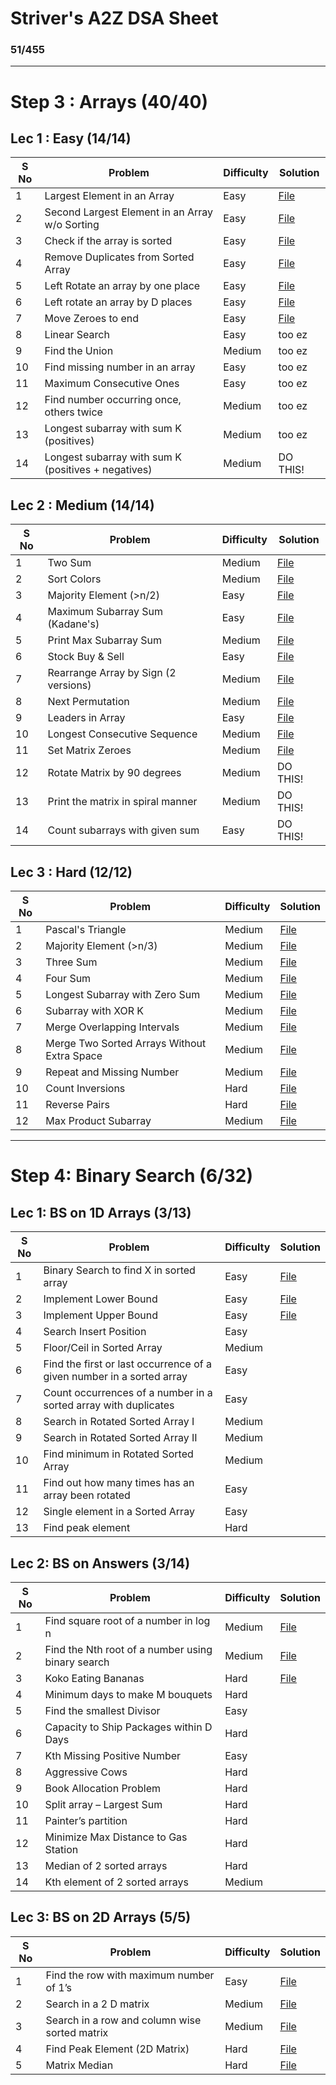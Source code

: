 # Striver's A2Z DSA Sheet

### 51/455

---

# Step 3 : Arrays (40/40)

## Lec 1 : Easy (14/14)
| S No | Problem                                              | Difficulty | Solution                                                     |
|------|------------------------------------------------------|------------|--------------------------------------------------------------|
| 1    | Largest Element in an Array                          | Easy       | [File](03_Arrays/0_Easy/01_largest_ele.cpp)                  |
| 2    | Second Largest Element in an Array w/o Sorting       | Easy       | [File](03_Arrays/0_Easy/02_second_largest.cpp)               |
| 3    | Check if the array is sorted                         | Easy       | [File](03_Arrays/0_Easy/03_check_sorted.cpp)                 |
| 4    | Remove Duplicates from Sorted Array                  | Easy       | [File](03_Arrays/0_Easy/04_remove_duplicates.cpp)            |
| 5    | Left Rotate an array by one place                    | Easy       | [File](03_Arrays/0_Easy/05_left_rotate_once.cpp)             |
| 6    | Left rotate an array by D places                     | Easy       | [File](03_Arrays/0_Easy/06_left_rotate_d_places.cpp)         |
| 7    | Move Zeroes to end                                   | Easy       | [File](03_Arrays/0_Easy/07_move_zeroes.cpp)                  |
| 8    | Linear Search                                        | Easy       | too ez                                                       |
| 9    | Find the Union                                       | Medium     | too ez                                                       |
| 10   | Find missing number in an array                      | Easy       | too ez                                                       |
| 11   | Maximum Consecutive Ones                             | Easy       | too ez                                                       |
| 12   | Find number occurring once, others twice             | Medium     | too ez                                                       |
| 13   | Longest subarray with sum K (positives)              | Medium     | too ez                                                       |
| 14   | Longest subarray with sum K (positives + negatives)  | Medium     | DO THIS!                                                     |


## Lec 2 : Medium (14/14)
| S No | Problem                                              | Difficulty | Solution                                                     |
|------|------------------------------------------------------|------------|--------------------------------------------------------------|
| 1    | Two Sum                                              | Medium     | [File](03_Arrays/1_Medium/01_two_sum.cpp)                    |
| 2    | Sort Colors                                          | Medium     | [File](03_Arrays/1_Medium/02_sort_colors.cpp)                |
| 3    | Majority Element (>n/2)                              | Easy       | [File](03_Arrays/1_Medium/03_majority_element.cpp)           |
| 4    | Maximum Subarray Sum (Kadane's)                      | Easy       | [File](03_Arrays/1_Medium/04_kadanes_algorithm.cpp)          |
| 5    | Print Max Subarray Sum                               | Medium     | [File](03_Arrays/1_Medium/05_print_max_subarray.cpp)         |
| 6    | Stock Buy & Sell                                     | Easy       | [File](03_Arrays/1_Medium/06_stock.cpp)                      |
| 7    | Rearrange Array by Sign (2 versions)                 | Medium     | [File](03_Arrays/1_Medium/07_rearr_by_sign.cpp)              |
| 8    | Next Permutation                                     | Medium     | [File](03_Arrays/1_Medium/08_next_perm.cpp)                  |
| 9    | Leaders in Array                                     | Easy       | [File](03_Arrays/1_Medium/09_leader.cpp)                     |
| 10   | Longest Consecutive Sequence                         | Medium     | [File](03_Arrays/1_Medium/10_longest_seq.cpp)                |
| 11   | Set Matrix Zeroes                                    | Medium     | [File](03_Arrays/1_Medium/11_set_zeroes.cpp)                 |
| 12   | Rotate Matrix by 90 degrees                          | Medium     | DO THIS!                                                     |
| 13   | Print the matrix in spiral manner                    | Medium     | DO THIS!                                                     |
| 14   | Count subarrays with given sum                       | Easy       | DO THIS!                                                     |


## Lec 3 : Hard (12/12)
| S No | Problem                                              | Difficulty | Solution                                                     |
|------|------------------------------------------------------|------------|--------------------------------------------------------------|
| 1    | Pascal's Triangle                                    | Medium     | [File](03_Arrays/2_Hard/01_pascal_triangle.cpp)              |
| 2    | Majority Element (>n/3)                              | Medium     | [File](03_Arrays/2_Hard/02_majority_ele_2.cpp)               |
| 3    | Three Sum                                            | Medium     | [File](03_Arrays/2_Hard/03_three_sum.cpp)                    |
| 4    | Four Sum                                             | Medium     | [File](03_Arrays/2_Hard/04_four_sum.cpp)                     |
| 5    | Longest Subarray with Zero Sum                       | Medium     | [File](03_Arrays/2_Hard/05_longest_subarray_zero_sum.cpp)    |
| 6    | Subarray with XOR K                                  | Medium     | [File](03_Arrays/2_Hard/06_subarr_w_xor.cpp)                 |
| 7    | Merge Overlapping Intervals                          | Medium     | [File](03_Arrays/2_Hard/07_merge_overlapping_intervals.cpp)  |
| 8    | Merge Two Sorted Arrays Without Extra Space          | Medium     | [File](03_Arrays/2_Hard/08_merge_sorted_arrays.cpp)          |
| 9    | Repeat and Missing Number                            | Medium     | [File](03_Arrays/2_Hard/09_repeating_&_missing.cpp)          |
| 10   | Count Inversions                                     | Hard       | [File](03_Arrays/2_Hard/10_count_inversions.cpp)             |
| 11   | Reverse Pairs                                        | Hard       | [File](03_Arrays/2_Hard/11_reverse_pairs.cpp)                |
| 12   | Max Product Subarray                                 | Medium     | [File](03_Arrays/2_Hard/12_max_product_subarray.cpp)         |

---

# Step 4: Binary Search (6/32)

## Lec 1: BS on 1D Arrays (3/13)

| S No | Problem                                                                 | Difficulty | Solution |
|------|-------------------------------------------------------------------------|------------|----------|
| 1    | Binary Search to find X in sorted array                                 | Easy       |[File](04_Binary_Search/0_Easy/01_bs.cpp)|
| 2    | Implement Lower Bound                                                   | Easy       |[File](04_Binary_Search/0_Easy/02_lower_bound.cpp)|
| 3    | Implement Upper Bound                                                   | Easy       |[File](04_Binary_Search/0_Easy/03_upper_bound.cpp)|
| 4    | Search Insert Position                                                  | Easy       ||
| 5    | Floor/Ceil in Sorted Array                                              | Medium     ||
| 6    | Find the first or last occurrence of a given number in a sorted array   | Easy       ||
| 7    | Count occurrences of a number in a sorted array with duplicates         | Easy       ||
| 8    | Search in Rotated Sorted Array I                                        | Medium     ||
| 9    | Search in Rotated Sorted Array II                                       | Medium     ||
| 10   | Find minimum in Rotated Sorted Array                                    | Medium     ||
| 11   | Find out how many times has an array been rotated                       | Easy       ||
| 12   | Single element in a Sorted Array                                        | Easy       ||
| 13   | Find peak element                                                       | Hard       ||

## Lec 2: BS on Answers (3/14)

| S No | Problem                                          | Difficulty | Solution |
|------|--------------------------------------------------|------------|----------|
| 1   | Find square root of a number in log n             | Medium |[File](04_Binary_Search/1_Medium/01_binary_sqrt.cpp)|
| 2   | Find the Nth root of a number using binary search | Medium |[File](04_Binary_Search/1_Medium/02_nth_root.cpp)|
| 3   | Koko Eating Bananas                               | Hard   |[File](04_Binary_Search/1_Medium/03_koko_eating_bananas.cpp)|
| 4   | Minimum days to make M bouquets                   | Hard   ||
| 5   | Find the smallest Divisor                         | Easy   ||
| 6   | Capacity to Ship Packages within D Days           | Hard   ||
| 7   | Kth Missing Positive Number                       | Easy   ||
| 8   | Aggressive Cows                                   | Hard   ||
| 9   | Book Allocation Problem                           | Hard   ||
| 10  | Split array – Largest Sum                         | Hard   ||
| 11  | Painter’s partition                               | Hard   ||
| 12  | Minimize Max Distance to Gas Station              | Hard   ||
| 13  | Median of 2 sorted arrays                         | Hard   ||
| 14  | Kth element of 2 sorted arrays                    | Medium ||

## Lec 3: BS on 2D Arrays (5/5)

| S No | Problem                                       | Difficulty | Solution |
|------|-----------------------------------------------|------------|----------|
| 1    | Find the row with maximum number of 1’s       | Easy       | [File](04_Binary_Search/2_2D_Arrays/01_max_1s_in_one_row.cpp) |
| 2    | Search in a 2 D matrix                        | Medium     | [File](04_Binary_Search/2_2D_Arrays/02_Search_in_2d_matrix.cpp) |
| 3    | Search in a row and column wise sorted matrix | Medium     | [File](04_Binary_Search/2_2D_Arrays/03_Search_in_2d_matrix_II.cpp) |
| 4    | Find Peak Element (2D Matrix)                 | Hard       | [File](04_Binary_Search/2_2D_Arrays/04_find_peak_2.cpp) |
| 5    | Matrix Median                                 | Hard       | [File](04_Binary_Search/2_2D_Arrays/05_median_in_2d.cpp) |